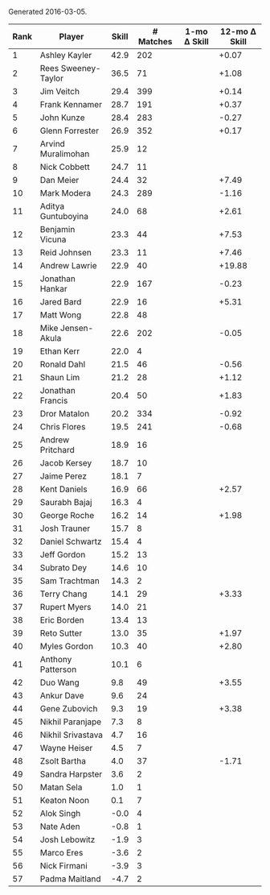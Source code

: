Generated 2016-03-05.

| Rank | Player              | Skill | # Matches | 1-mo Δ Skill | 12-mo Δ Skill |
|------|---------------------|-------|-----------|--------------|---------------|
|    1 | Ashley Kayler       |  42.9 |       202 |              |         +0.07 |
|    2 | Rees Sweeney-Taylor |  36.5 |        71 |              |         +1.08 |
|    3 | Jim Veitch          |  29.4 |       399 |              |         +0.14 |
|    4 | Frank Kennamer      |  28.7 |       191 |              |         +0.37 |
|    5 | John Kunze          |  28.4 |       283 |              |         -0.27 |
|    6 | Glenn Forrester     |  26.9 |       352 |              |         +0.17 |
|    7 | Arvind Muralimohan  |  25.9 |        12 |              |               |
|    8 | Nick Cobbett        |  24.7 |        11 |              |               |
|    9 | Dan Meier           |  24.4 |        32 |              |         +7.49 |
|   10 | Mark Modera         |  24.3 |       289 |              |         -1.16 |
|   11 | Aditya Guntuboyina  |  24.0 |        68 |              |         +2.61 |
|   12 | Benjamin Vicuna     |  23.3 |        44 |              |         +7.53 |
|   13 | Reid Johnsen        |  23.3 |        11 |              |         +7.46 |
|   14 | Andrew Lawrie       |  22.9 |        40 |              |        +19.88 |
|   15 | Jonathan Hankar     |  22.9 |       167 |              |         -0.23 |
|   16 | Jared Bard          |  22.9 |        16 |              |         +5.31 |
|   17 | Matt Wong           |  22.8 |        48 |              |               |
|   18 | Mike Jensen-Akula   |  22.6 |       202 |              |         -0.05 |
|   19 | Ethan Kerr          |  22.0 |         4 |              |               |
|   20 | Ronald Dahl         |  21.5 |        46 |              |         -0.56 |
|   21 | Shaun Lim           |  21.2 |        28 |              |         +1.12 |
|   22 | Jonathan Francis    |  20.4 |        50 |              |         +1.83 |
|   23 | Dror Matalon        |  20.2 |       334 |              |         -0.92 |
|   24 | Chris Flores        |  19.5 |       241 |              |         -0.68 |
|   25 | Andrew Pritchard    |  18.9 |        16 |              |               |
|   26 | Jacob Kersey        |  18.7 |        10 |              |               |
|   27 | Jaime Perez         |  18.1 |         7 |              |               |
|   28 | Kent Daniels        |  16.9 |        66 |              |         +2.57 |
|   29 | Saurabh Bajaj       |  16.3 |         4 |              |               |
|   30 | George Roche        |  16.2 |        14 |              |         +1.98 |
|   31 | Josh Trauner        |  15.7 |         8 |              |               |
|   32 | Daniel Schwartz     |  15.4 |         4 |              |               |
|   33 | Jeff Gordon         |  15.2 |        13 |              |               |
|   34 | Subrato Dey         |  14.6 |        10 |              |               |
|   35 | Sam Trachtman       |  14.3 |         2 |              |               |
|   36 | Terry Chang         |  14.1 |        29 |              |         +3.33 |
|   37 | Rupert Myers        |  14.0 |        21 |              |               |
|   38 | Eric Borden         |  13.4 |        13 |              |               |
|   39 | Reto Sutter         |  13.0 |        35 |              |         +1.97 |
|   40 | Myles Gordon        |  10.3 |        40 |              |         +2.80 |
|   41 | Anthony Patterson   |  10.1 |         6 |              |               |
|   42 | Duo Wang            |   9.8 |        49 |              |         +3.55 |
|   43 | Ankur Dave          |   9.6 |        24 |              |               |
|   44 | Gene Zubovich       |   9.3 |        19 |              |         +3.38 |
|   45 | Nikhil Paranjape    |   7.3 |         8 |              |               |
|   46 | Nikhil Srivastava   |   4.7 |        16 |              |               |
|   47 | Wayne Heiser        |   4.5 |         7 |              |               |
|   48 | Zsolt Bartha        |   4.0 |        37 |              |         -1.71 |
|   49 | Sandra Harpster     |   3.6 |         2 |              |               |
|   50 | Matan Sela          |   1.0 |         1 |              |               |
|   51 | Keaton Noon         |   0.1 |         7 |              |               |
|   52 | Alok Singh          |  -0.0 |         4 |              |               |
|   53 | Nate Aden           |  -0.8 |         1 |              |               |
|   54 | Josh Lebowitz       |  -1.9 |         3 |              |               |
|   55 | Marco Eres          |  -3.6 |         2 |              |               |
|   56 | Nick Firmani        |  -3.9 |         3 |              |               |
|   57 | Padma Maitland      |  -4.7 |         2 |              |               |